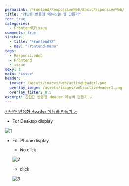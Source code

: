 ```yaml
---
permalink: /Frontend/ResponsiveWeb/BasicResponsiveWeb/
title: "간단한 반응형 메뉴갖는 웹 만들기"
toc: true
categories:
  - Frontend🐮issue
comments: true
sidebar:
  - title: "Frontend🐮"
  - nav: "Frontend-menu"
tags:
  - ResponsiveWeb
  - Frontend
  - issue
sexy: 1
main: "issue"
header:
  teaser: /assets/images/web/activeHeader1.png
  overlay_image: /assets/images/web/activeHeader1.png
  overlay_filter: 0.5
excerpt: 간단한 반응형 Header 메뉴바 만들기 ↗️
---
```


[간단한 반응형 Header 메뉴바 만들기 ↗️](https://github.com/ChanYoung-dev/FrontendBasic/tree/master/1.%20Basic/activeHeader)

- For Desktop display

![1]({{site.baseurl}}/assets/images/web/activeHeader1.png)

- For Phone display

  - No click

  ![2]({{site.baseurl}}/assets/images/web/activeHeader1.png)

  - click

  ![3]({{site.baseurl}}/assets/images/web/activeHeader3.png)

